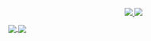 <p align="center">
  <a href="https://www.linkedin.com/in/mochammad-fernanda/">
    <img src="https://img.shields.io/badge/-mochammad%20fernanda-blue?style=for-the-badge&logo=Linkedin&logoColor=3178C6&labelColor=black&color=black">
  </a>
  <a href="mailto:mochammadfernanda.09@gmail.com">
    <img src="https://img.shields.io/badge/mochammadfernanda.09@gmail.com-0078D4?style=for-the-badge&logo=Gmail&logoColor=3178C6&labelColor=black&color=black">
  </a>
</p>

<a href="https://github.com/Veloxium">
  <img align="center" src="https://github-readme-stats.vercel.app/api?username=veloxium&count_private=true&show_icons=true&theme=chartreuse-dark" />
</a>
<a href="https://github.com/Veloxium">
  <img align="center" src="https://github-readme-stats.vercel.app/api/top-langs/?username=Veloxium&layout=compact&theme=chartreuse-dark&langs_count=8" />
</a>
